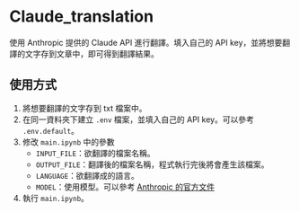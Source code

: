 # Claude_translation

使用 Anthropic 提供的 Claude API 進行翻譯。填入自己的 API key，並將想要翻譯的文字存到文章中，即可得到翻譯結果。

## 使用方式

1. 將想要翻譯的文字存到 txt 檔案中。
2. 在同一資料夾下建立 `.env` 檔案，並填入自己的 API key。可以參考 `.env.default`。
3. 修改 `main.ipynb` 中的參數
    - `INPUT_FILE`：欲翻譯的檔案名稱。
    - `OUTPUT_FILE`：翻譯後的檔案名稱，程式執行完後將會產生該檔案。
    - `LANGUAGE`：欲翻譯成的語言。
    - `MODEL`：使用模型。可以參考 [Anthropic 的官方文件](https://docs.anthropic.com/claude/docs/models-overview#model-comparison)
4. 執行 `main.ipynb`。
